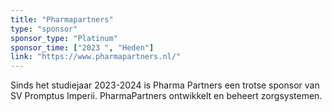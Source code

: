 ```yaml
---
title: "Pharmapartners"
type: "sponsor"
sponsor_type: "Platinum"
sponsor_time: ["2023 ", "Heden"]
link: "https://www.pharmapartners.nl/"
---
```


Sinds het studiejaar 2023-2024 is Pharma Partners een trotse sponsor van SV Promptus Imperii. PharmaPartners ontwikkelt en beheert zorgsystemen.

